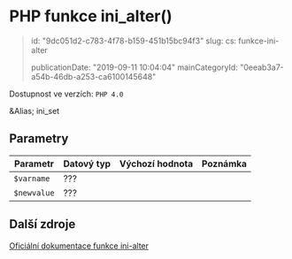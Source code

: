 PHP funkce ini_alter()
======================

> id: "9dc051d2-c783-4f78-b159-451b15bc94f3"
> slug:
> 	cs: funkce-ini-alter
>
> publicationDate: "2019-09-11 10:04:04"
> mainCategoryId: "0eeab3a7-a54b-46db-a253-ca6100145648"

Dostupnost ve verzích: `PHP 4.0`

&Alias; <function>ini_set</function>


Parametry
--------------

| Parametr | Datový typ | Výchozí hodnota | Poznámka |
|-----|-----|-----|-----|
| `$varname` | ??? |  |  |
| `$newvalue` | ??? |  |  |


Další zdroje
------------

[Oficiální dokumentace funkce ini-alter](https://www.php.net/manual/en/function.ini-alter.php)
